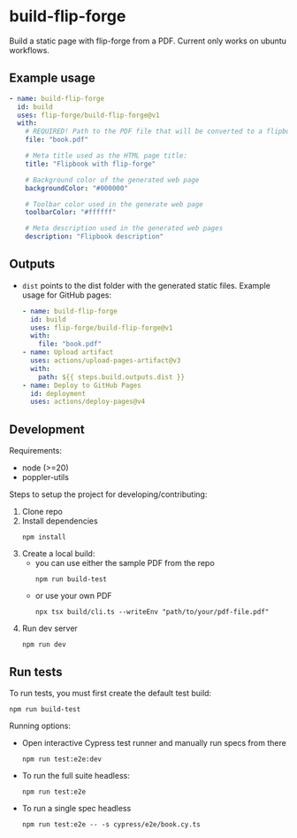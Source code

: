 # build-flip-forge

Build a static page with flip-forge from a PDF. Current only works on ubuntu
workflows.

## Example usage

```yaml
- name: build-flip-forge
  id: build
  uses: flip-forge/build-flip-forge@v1
  with:
    # REQUIRED! Path to the PDF file that will be converted to a flipbook
    file: "book.pdf"

    # Meta title used as the HTML page title:
    title: "Flipbook with flip-forge"

    # Background color of the generated web page
    backgroundColor: "#000000"

    # Toolbar color used in the generate web page
    toolbarColor: "#ffffff"

    # Meta description used in the generated web pages
    description: "Flipbook description"
```

## Outputs

- `dist` points to the dist folder with the generated static files.
  Example usage for GitHub pages:
  ```yaml
  - name: build-flip-forge
    id: build
    uses: flip-forge/build-flip-forge@v1
    with:
      file: "book.pdf"
  - name: Upload artifact
    uses: actions/upload-pages-artifact@v3
    with:
      path: ${{ steps.build.outputs.dist }}
  - name: Deploy to GitHub Pages
    id: deployment
    uses: actions/deploy-pages@v4
  ```

## Development

Requirements:

- node (>=20)
- poppler-utils

Steps to setup the project for developing/contributing:

1. Clone repo
1. Install dependencies
   ```shell
   npm install
   ```
1. Create a local build:
   - you can use either the sample PDF from the repo
     ```shell
     npm run build-test
     ```
   - or use your own PDF
     ```shell
     npx tsx build/cli.ts --writeEnv "path/to/your/pdf-file.pdf"
     ```
1. Run dev server
   ```shell
   npm run dev
   ```

## Run tests

To run tests, you must first create the default test build:

```shell
npm run build-test
```

Running options:

- Open interactive Cypress test runner and manually run specs from there
  ```shell
  npm run test:e2e:dev
  ```
- To run the full suite headless:
  ```shell
  npm run test:e2e
  ```
- To run a single spec headless
  ```shell
  npm run test:e2e -- -s cypress/e2e/book.cy.ts
  ```
